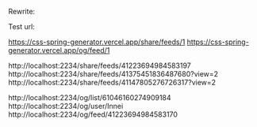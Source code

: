 Rewrite:

Test url:

https://css-spring-generator.vercel.app/share/feeds/1
https://css-spring-generator.vercel.app/og/feed/1

http://localhost:2234/share/feeds/41223694984583197
http://localhost:2234/share/feeds/41375451836487680?view=2
http://localhost:2234/share/feeds/41147805276726317?view=2

http://localhost:2234/og/list/61046160274909184
http://localhost:2234/og/user/Innei
http://localhost:2234/og/feed/41223694984583170
